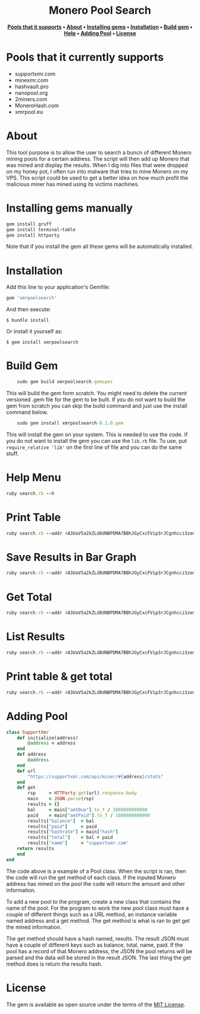 <h1 align="center">Monero Pool Search</h1>
<div align="center">
  
**[Pools that it supports](https://github.com/Michael-Meade/xmr_pools/blob/main/README.md#pools-that-it-currently-supports) • 
[About](https://github.com/Michael-Meade/xmr_pools/blob/main/README.md#About) • 
[Installing gems](https://github.com/Michael-Meade/xmr_pools/blob/main/README.md#Installing-gems) • 
[Installation](https://github.com/Michael-Meade/xmr_pools/blob/main/README.md#Installation) • 
[Build gem](https://github.com/Michael-Meade/xmr_pools/blob/main/README.md#Build-gem) •
[Help](https://github.com/Michael-Meade/xmr_pools/blob/main/README.md#Help-Menu) •
[Adding Pool](https://github.com/Michael-Meade/xmr_pools/blob/main/README.md#Adding-Pool) •
[License](https://github.com/Michael-Meade/xmr_pools/blob/main/README.md#License)**
</div>



# Pools that it currently supports
* supportxmr.com
* minexmr.com
* hashvault.pro
* nanopool.org
* 2miners.com
* MoneroHash.com
* xmrpool.eu

# About
This tool purpose is to allow the user to search a buncn of different Monero mining pools for a certain address. The script will then add up Monero that was mined and display the results. When I dig into files that were dropped on my honey pot, I often run into malware that tries to mine Monero on my VPS. This script could be used to get a better idea on how much profit the malicious miner has mined using its victims machines.


# Installing gems manually 
```ruby
gem install gruff
gem install terminal-table
gem install httparty
```
Note that if you install the gem all these gems will be automatically installed. 

# Installation

Add this line to your application's Gemfile:

```ruby
gem 'xmrpoolsearch'
```

And then execute:

    $ bundle install

Or install it yourself as:

    $ gem install xmrpoolsearch

# Build Gem
```ruby
    sudo gem build xmrpoolsearch.gemspec
```
This will build the gem form scratch. You might need to delete the current versioned .gem file for the gem to be built. If you do not want to build the gem from scratch you can skip the build command and just use the install command below.  
```ruby
    sudo gem install xmrpoolsearch-0.1.0.gem
```
This will install the gem on your system. This is needed to use the code. If you do not want to install the gem you can use the `lib.rb` file. To use, put `require_relative 'lib'` on the first line of file and you can do the same stuff. 

# Help Menu
```ruby
ruby search.rb --h
```

# Print Table
```ruby
ruby search.rb --addr 4A3UaV5a2kZLd8dNBPDMA7BBhJGyCxcFVip3rJCgnhcciSzempVCwB4AZGf3KNWVeEihAGoF4ZYhhU6bePeEP3eh9ke26P7 --pt
```

# Save Results in Bar Graph
```ruby
ruby search.rb --addr 4A3UaV5a2kZLd8dNBPDMA7BBhJGyCxcFVip3rJCgnhcciSzempVCwB4AZGf3KNWVeEihAGoF4ZYhhU6bePeEP3eh9ke26P7 --gruff
```

# Get Total
```ruby
ruby search.rb --addr 4A3UaV5a2kZLd8dNBPDMA7BBhJGyCxcFVip3rJCgnhcciSzempVCwB4AZGf3KNWVeEihAGoF4ZYhhU6bePeEP3eh9ke26P7 --total
```
# List Results
```ruby
ruby search.rb --addr 4A3UaV5a2kZLd8dNBPDMA7BBhJGyCxcFVip3rJCgnhcciSzempVCwB4AZGf3KNWVeEihAGoF4ZYhhU6bePeEP3eh9ke26P7 --list
```

# Print table & get total
```ruby
ruby search.rb --addr 4A3UaV5a2kZLd8dNBPDMA7BBhJGyCxcFVip3rJCgnhcciSzempVCwB4AZGf3KNWVeEihAGoF4ZYhhU6bePeEP3eh9ke26P7 --pt --total
```
# Adding Pool

```ruby
class SupportXmr
    def initialize(address)
        @address = address
    end
    def address
        @address
    end
    def url
        "https://supportxmr.com/api/miner/#{address}/stats"
    end
    def get
        rsp     = HTTParty.get(url).response.body
        main    = JSON.parse(rsp)
        results = {}
        bal     = main["amtDue"].to_f / 1000000000000
        paid    = main["amtPaid"].to_f / 1000000000000
        results["balance"]  = bal
        results["paid"]     = paid
        results["hashrate"] = main["hash"]
        results["total"]    = bal + paid
        results["name"]     = "supportxmr.com"
    return results
    end
end
```
The code above is a example of a Pool class. When the script is ran, then the code will run the get method of each class. If the inputed Monero address has mined on the pool the code will return the amount and other information.

To add a new pool to the program, create a new class that contains the name of the pool. For the program to work the new pool class must have a couple of different things such as a URL method, an instance variable named address and a get method. The get method is what is ran to get get the mined information. 

The get method should have a hash named, results. The result JSON must have a couple of different keys such as balance, total, name, paid. If the pool has a record of that Monero address, the JSON the pool returns will be parsed and the data will be stored in the result JSON. The last thing the get method does is return the results hash. 

# License

The gem is available as open source under the terms of the [MIT License](https://opensource.org/licenses/MIT).

